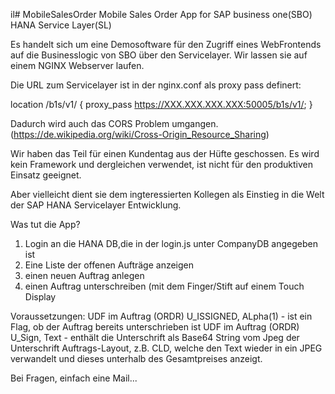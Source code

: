 il# MobileSalesOrder
Mobile Sales Order App for SAP business one(SBO) HANA Service Layer(SL)

Es handelt sich um eine Demosoftware für den Zugriff eines WebFrontends auf die Businesslogic von SBO über den Servicelayer.
Wir lassen sie auf einem NGINX Webserver laufen.

Die URL zum Servicelayer ist in der nginx.conf als proxy pass definert:

location /b1s/v1/ {
        proxy_pass https://XXX.XXX.XXX.XXX:50005/b1s/v1/;
        }

Dadurch wird auch das CORS Problem umgangen. (https://de.wikipedia.org/wiki/Cross-Origin_Resource_Sharing)

Wir haben das Teil für einen Kundentag aus der Hüfte geschossen. Es wird kein Framework und dergleichen verwendet,
ist nicht für den produktiven Einsatz geeignet.

Aber vielleicht dient sie dem ingteressierten Kollegen als Einstieg in die Welt der SAP HANA Servicelayer Entwicklung.

Was tut die App?
1. Login an die HANA DB,die in der login.js unter CompanyDB angegeben ist
2. Eine Liste der offenen Aufträge anzeigen
3. einen neuen Auftrag anlegen
4. einen Auftrag unterschreiben (mit dem Finger/Stift auf einem Touch Display


Voraussetzungen:
UDF im Auftrag (ORDR) U_ISSIGNED, ALpha(1) - ist ein Flag, ob der Auftrag bereits unterschrieben ist
UDF im Auftrag (ORDR) U_Sign, Text - enthält die Unterschrift als Base64 String vom Jpeg der Unterschrift
Auftrags-Layout, z.B. CLD, welche den Text wieder in ein JPEG verwandelt und dieses unterhalb des Gesamtpreises anzeigt.

Bei Fragen, einfach eine Mail...
